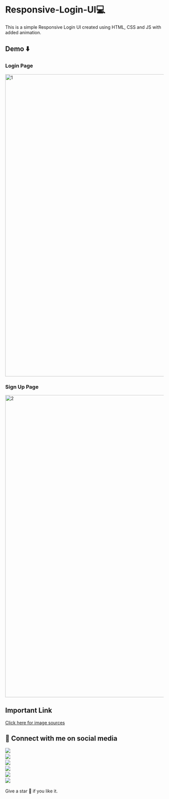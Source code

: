 # Responsive-Login-UI💻

This is a simple Responsive Login UI created using HTML, CSS and JS with added animation.

## Demo ⬇️

### Login Page 

<img width="960" alt="1" src="https://user-images.githubusercontent.com/64271130/101945199-dd503b00-3c13-11eb-942a-a0962145c31b.png">

### Sign Up Page

<img width="960" alt="2" src="https://user-images.githubusercontent.com/64271130/101945277-ff49bd80-3c13-11eb-9543-e2e3464a154c.png">

## Important Link
<a href="https://undraw.co/search">Click here for image sources</a>

## 📲 Connect with me on social media 
<p align="left">
  <a target="_blank"href="https://www.linkedin.com/in/santanu-biswas-1482591a7/"><img src="https://img.shields.io/badge/linkedin-%230077B5.svg?&style=for-the-badge&logo=linkedin&logoColor=white" /></a>&nbsp;&nbsp;&nbsp;&nbsp;<br/>
  <a target="_blank"href="https://www.facebook.com/Neil7rockzz"><img src="https://img.shields.io/badge/-FACEBOOK-0066ff?&style=for-the-badge&logo=facebook&logoColor=white" /></a>&nbsp;&nbsp;&nbsp;&nbsp;<br/>
  <a target="_blank"href="https://github.com/SantanuxD"><img src="https://img.shields.io/badge/GitHub-black.svg?&style=for-the-badge&logo=github&logoColor=white" /></a>&nbsp;&nbsp;&nbsp;&nbsp;<br/>
  <a target="_blank"href="https://www.instagram.com/_.santanubiswas._/"><img src="https://img.shields.io/badge/-INSTAGRAM-cc0099?&style=for-the-badge&logo=instagram&logoColor=white" /></a>&nbsp;&nbsp;&nbsp;&nbsp;<br/>
  <a href="https://twitter.com/Santanu97990818"><img src="https://img.shields.io/badge/-TWITTER-1ca0f1?&style=for-the-badge&logo=twitter&logoColor=white"/></a>&nbsp;&nbsp;&nbsp;&nbsp;<br/>
  <a href="mailto:neil16biswas@gmail.com"><img src="https://img.shields.io/badge/gmail-%23D14836.svg?&style=for-the-badge&logo=gmail&logoColor=white" /></a>&nbsp;&nbsp;&nbsp;&nbsp;
  
</p>

Give a star 🌟 if you like it.
